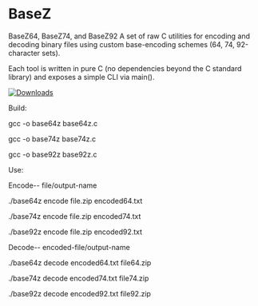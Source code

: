 # BaseZ
BaseZ64, BaseZ74, and BaseZ92
A set of raw C utilities for encoding and decoding binary files using custom base-encoding schemes (64, 74, 92-character sets).

Each tool is written in pure C (no dependencies beyond the C standard library) and exposes a simple CLI via main().

[![Downloads](https://img.shields.io/github/downloads/Partakithware/BaseZ/BazeZ-64-74-92.zip/1.0.svg)](https://github.com/Partakithware/BaseZ/releases/tag/1.0)


Build:

gcc -o base64z base64z.c

gcc -o base74z base74z.c

gcc -o base92z base92z.c

Use:

Encode-- file/output-name

./base64z encode file.zip encoded64.txt

./base74z encode file.zip encoded74.txt

./base92z encode file.zip encoded92.txt

Decode-- encoded-file/output-name

./base64z decode encoded64.txt file64.zip

./base74z decode encoded74.txt file74.zip

./base92z decode encoded92.txt file92.zip





